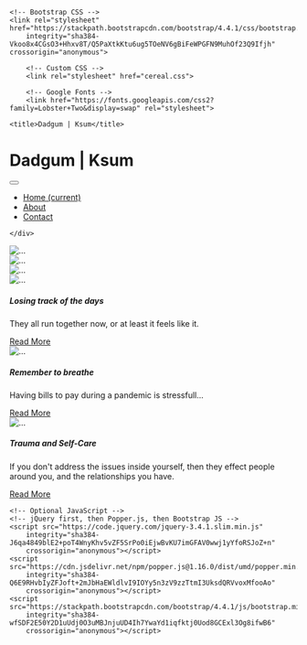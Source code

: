 <!doctype html>
<html lang="en">

<head>
    <!-- Required meta tags -->
    <meta charset="utf-8">
    <meta name="viewport" content="width=device-width, initial-scale=1, shrink-to-fit=no">

    <!-- Bootstrap CSS -->
    <link rel="stylesheet" href="https://stackpath.bootstrapcdn.com/bootstrap/4.4.1/css/bootstrap.min.css"
        integrity="sha384-Vkoo8x4CGsO3+Hhxv8T/Q5PaXtkKtu6ug5TOeNV6gBiFeWPGFN9MuhOf23Q9Ifjh" crossorigin="anonymous">

        <!-- Custom CSS -->
        <link rel="stylesheet" href="cereal.css">

        <!-- Google Fonts -->
        <link href="https://fonts.googleapis.com/css2?family=Lobster+Two&display=swap" rel="stylesheet">

    <title>Dadgum | Ksum</title>
</head>

<body>
    <div class="container">
         <div class="header">
            <h1>Dadgum | Ksum</h1>
         </div>
    </div>
<!-- Navbar -->
<nav class="navbar navbar-expand-lg navbar-light bg-light">
    <a class="navbar-brand" href="#"></a>
    <button class="navbar-toggler" type="button" data-toggle="collapse" data-target="#navbarText"
        aria-controls="navbarText" aria-expanded="false" aria-label="Toggle navigation">
        <span class="navbar-toggler-icon"></span>
    </button>
    <div class="collapse navbar-collapse" id="navbarText">
        <ul class="navbar-nav mr-auto">
            <li class="nav-item active">
                <a class="nav-link" href="cereal.html">Home <span class="sr-only">(current)</span></a>
            </li>
            <li class="nav-item">
                <a class="nav-link" href="about.html">About</a>
            </li>
            <li class="nav-item">
                <a class="nav-link" href="contact.html">Contact</a>
            </li>
        </ul>
       
    </div>
</nav>
<!-- Carousel -->
<div class="container">
<div id="carouselExampleSlidesOnly" class="carousel slide" data-ride="carousel">
    <div class="carousel-inner">
        <div class="carousel-item active">
            <img src="https://source.unsplash.com/KuudDjBHIlA" class="d-block w-100" alt="...">
        </div>
        <div class="carousel-item">
            <img src="https://source.unsplash.com/UqDhpC_rc_I" class="d-block w-100" alt="...">
        </div>
        <div class="carousel-item">
            <img src="https://source.unsplash.com/rm5DbquteoY" class="d-block w-100" alt="...">
        </div>
    </div>
</div>
    
<!-- Card -->
<div class="card bg-dark text-white">
    <img src="https://source.unsplash.com/5KD5PmZEfcg" class="card-img" alt="...">
    <div class="card-img-overlay">
        <h5 class="card-title">Losing track of the days</h5>
        <p class="card-text">They all run together now, or at least it feels like it.</p>
        <p class="card-text"></p>
        <a href="blog1.html" class="btn btn-outline-secondary stretched-link">Read More</a>
    </div>
</div>

<!-- Card -->
<div class="card bg-dark text-white">
    <img src="https://source.unsplash.com/vnpTRdmtQ30" class="card-img" alt="...">
    <div class="card-img-overlay">
        <h5 class="card-title">Remember to breathe</h5>
        <p class="card-text">Having bills to pay during a pandemic is stressfull...</p>
        <p class="card-text"></p>
        <a href="blog2.html" class="btn btn-outline-secondary stretched-link">Read More</a>
    </div>
</div>

<!-- Card -->
<div class="card bg-dark text-white">
    <img src="https://source.unsplash.com/PwX0aCrppSM" class="card-img" alt="...">
    <div class="card-img-overlay">
        <h5 class="card-title">Trauma and Self-Care</h5>
        <p class="card-text">If you don't address the issues inside yourself, then they effect people around you, and the relationships you have.</p>
        <p class="card-text"></p>
        <a href="blog3.html" class="btn btn-outline-secondary stretched-link">Read More</a>
    </div>
</div>




    <!-- Optional JavaScript -->
    <!-- jQuery first, then Popper.js, then Bootstrap JS -->
    <script src="https://code.jquery.com/jquery-3.4.1.slim.min.js"
        integrity="sha384-J6qa4849blE2+poT4WnyKhv5vZF5SrPo0iEjwBvKU7imGFAV0wwj1yYfoRSJoZ+n"
        crossorigin="anonymous"></script>
    <script src="https://cdn.jsdelivr.net/npm/popper.js@1.16.0/dist/umd/popper.min.js"
        integrity="sha384-Q6E9RHvbIyZFJoft+2mJbHaEWldlvI9IOYy5n3zV9zzTtmI3UksdQRVvoxMfooAo"
        crossorigin="anonymous"></script>
    <script src="https://stackpath.bootstrapcdn.com/bootstrap/4.4.1/js/bootstrap.min.js"
        integrity="sha384-wfSDF2E50Y2D1uUdj0O3uMBJnjuUD4Ih7YwaYd1iqfktj0Uod8GCExl3Og8ifwB6"
        crossorigin="anonymous"></script>
</body>

</html>
